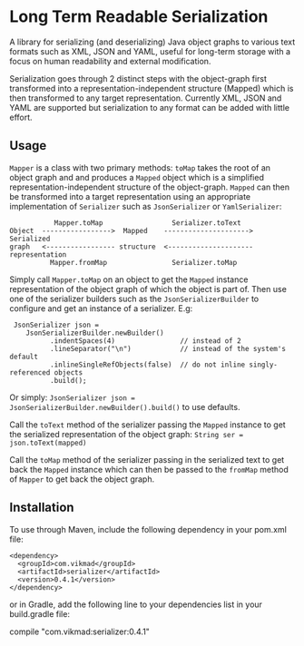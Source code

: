 # Long Term Readable Serialization
A library for serializing (and deserializing) Java object graphs to various text formats 
such as XML, JSON and YAML, useful for long-term storage with a focus on human readability
and external modification.

Serialization goes through 2 distinct steps with the object-graph first transformed into a 
representation-independent structure (Mapped) which is then transformed to any target representation.
Currently  XML, JSON and YAML are supported but serialization to any format can be
added with little effort.

## Usage

`Mapper` is a class with two primary methods: `toMap` takes the root of an object graph and
and produces a `Mapped` object which is a simplified representation-independent structure of
the object-graph. `Mapped` can then be transformed into a target representation using an
appropriate implementation of `Serializer` such as `JsonSerializer` or `YamlSerializer`:

               Mapper.toMap                 Serializer.toText
    Object  ----------------->  Mapped    --------------------->  Serialized
    graph   <----------------- structure  <--------------------- representation
              Mapper.fromMap                Serializer.toMap
    
Simply call `Mapper.toMap` on an object to get the `Mapped` instance representation of the object
graph of which the object is part of. Then use one of the serializer builders such as the `JsonSerializerBuilder`
to configure and get an instance of a serializer. E.g:

     JsonSerializer json =
        JsonSerializerBuilder.newBuilder()
              .indentSpaces(4)                // instead of 2
              .lineSeparator("\n")            // instead of the system's default
              .inlineSingleRefObjects(false)  // do not inline singly-referenced objects
              .build();
 
 Or simply: `JsonSerializer json = JsonSerializerBuilder.newBuilder().build()` to use defaults.
 
 Call the `toText` method of the serializer passing the `Mapped` instance to get the serialized
 representation of the object graph: `String ser = json.toText(mapped)`
 
 Call the `toMap` method of the serializer passing in the serialized text to get back the `Mapped`
 instance which can then be passed to the `fromMap` method of `Mapper` to get back the object
 graph.
 
 ## Installation
 To use through Maven, include the following dependency in your pom.xml file:
 
    <dependency>
      <groupId>com.vikmad</groupId>
      <artifactId>serializer</artifactId>
      <version>0.4.1</version>
    </dependency>
    
or in Gradle, add the following line to your dependencies list in your build.gradle file:

  compile "com.vikmad:serializer:0.4.1"
  
  
